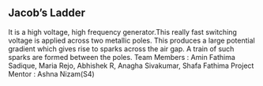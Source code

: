 ## Jacob’s Ladder
It is a high voltage, high frequency generator.This really fast switching voltage is applied across two metallic poles. This produces a large potential gradient which gives rise to sparks across the air gap. A train of such sparks are formed between the poles.
Team Members : Amin Fathima Sadique, Maria Rejo, Abhishek R, Anagha Sivakumar, Shafa Fathima
Project Mentor : Ashna Nizam(S4)
